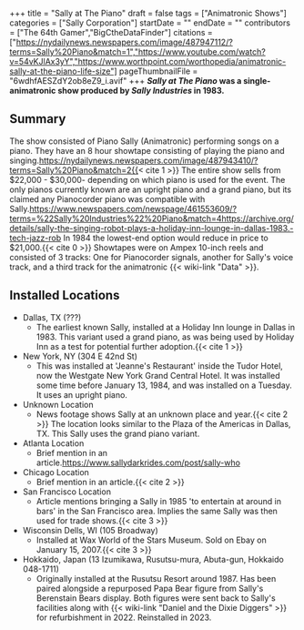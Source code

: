 +++
title = "Sally at The Piano"
draft = false
tags = ["Animatronic Shows"]
categories = ["Sally Corporation"]
startDate = ""
endDate = ""
contributors = ["The 64th Gamer","BigCtheDataFinder"]
citations = ["https://nydailynews.newspapers.com/image/487947112/?terms=Sally%20Piano&match=1","https://www.youtube.com/watch?v=54vKJlAx3yY","https://www.worthpoint.com/worthopedia/animatronic-sally-at-the-piano-life-size"]
pageThumbnailFile = "6wdhfAESZdY2ob8eZ9_i.avif"
+++
***Sally at The Piano* was a single-animatronic show produced by ***Sally Industries* in 1983.****

## Summary

The show consisted of Piano Sally (Animatronic) performing songs on a piano. They have an 8 hour showtape consisting of playing the piano and singing.https://nydailynews.newspapers.com/image/487943410/?terms=Sally%20Piano&match=2{{< cite 1 >}}
The entire show sells from $22,000 - $30,000- depending on which piano is used for the event. The only pianos currently known are an upright piano and a grand piano, but its claimed any Pianocorder piano was compatible with Sally.https://www.newspapers.com/newspage/461553609/?terms=%22Sally%20Industries%22%20Piano&match=4https://archive.org/details/sally-the-singing-robot-plays-a-holiday-inn-lounge-in-dallas-1983.-tech-jazz-rob In 1984 the lowest-end option would reduce in price to $21,000.{{< cite 0 >}}
Showtapes were on Ampex 10-inch reels and consisted of 3 tracks: One for Pianocorder signals, another for Sally's voice track, and a third track for the animatronic {{< wiki-link "Data" >}}.

## Installed Locations

- Dallas, TX (???)
  - The earliest known Sally, installed at a Holiday Inn lounge in Dallas in 1983. This variant used a grand piano, as was being used by Holiday Inn as a test for potential further adoption.{{< cite 1 >}}
- New York, NY (304 E 42nd St)
  - This was installed at 'Jeanne's Restaurant' inside the Tudor Hotel, now the Westgate New York Grand Central Hotel. It was installed some time before January 13, 1984, and was installed on a Tuesday. It uses an upright piano.
- Unknown Location
  - News footage shows Sally at an unknown place and year.{{< cite 2 >}} The location looks similar to the Plaza of the Americas in Dallas, TX. This Sally uses the grand piano variant.
- Atlanta Location
  - Brief mention in an article.https://www.sallydarkrides.com/post/sally-who
- Chicago Location
  - Brief mention in an article.{{< cite 2 >}}
- San Francisco Location
  - Article mentions bringing a Sally in 1985 'to entertain at around in bars' in the San Francisco area. Implies the same Sally was then used for trade shows.{{< cite 3 >}}
- Wisconsin Dells, WI (105 Broadway)
  - Installed at Wax World of the Stars Museum. Sold on Ebay on January 15, 2007.{{< cite 3 >}}
- Hokkaido, Japan (13 Izumikawa, Rusutsu-mura, Abuta-gun, Hokkaido 048-1711)
  - Originally installed at the Rusutsu Resort around 1987. Has been paired alongside a repurposed Papa Bear figure from Sally's Berenstain Bears display. Both figures were sent back to Sally's facilities along with {{< wiki-link "Daniel and the Dixie Diggers" >}} for refurbishment in 2022. Reinstalled in 2023.

